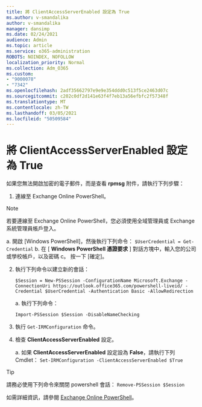 ```yaml
---
title: 將 ClientAccessServerEnabled 設定為 True
ms.author: v-smandalika
author: v-smandalika
manager: dansimp
ms.date: 02/24/2021
audience: Admin
ms.topic: article
ms.service: o365-administration
ROBOTS: NOINDEX, NOFOLLOW
localization_priority: Normal
ms.collection: Adm_O365
ms.custom:
- "9000078"
- "7342"
ms.openlocfilehash: 2adf35662797e9e9e354ddd0c513f5ce2463d07c
ms.sourcegitcommit: c202c0df2d141e63f4f7eb13a56efbfc2f57348f
ms.translationtype: MT
ms.contentlocale: zh-TW
ms.lasthandoff: 03/05/2021
ms.locfileid: "50509584"
---
```

# <a name="set-clientaccessserverenabled-to-true"></a>將 ClientAccessServerEnabled 設定為 True

如果您無法開啟加密的電子郵件，而是查看 **rpmsg** 附件，請執行下列步驟：

1. 連線至 Exchange Online PowerShell。

> [!NOTE]
> 若要連線至 Exchange Online PowerShell，您必須使用全域管理員或 Exchange 系統管理員帳戶登入。

   a. 開啟 [Windows PowerShell]，然後執行下列命令： `$UserCredential = Get-Credential`
b. 在 [ **Windows PowerShell 憑證要求** ] 對話方塊中，輸入您的公司或學校帳戶，以及密碼 c。 按一下 [確定]。 

2. 執行下列命令以建立新的會話：

    `$Session = New-PSSession -ConfigurationName Microsoft.Exchange -ConnectionUri https://outlook.office365.com/powershell-liveid/ -Credential $UserCredential -Authentication Basic -AllowRedirection`

    a. 執行下列命令：
    
    `Import-PSSession $Session -DisableNameChecking`

3. 執行 `Get-IRMConfiguration` 命令。

4. 檢查 **ClientAccessServerEnabled** 設定。 

    a. 如果 **ClientAccessServerEnabled** 設定設為 **False**，請執行下列 Cmdlet： `Set-IRMConfiguration -ClientAccessServerEnabled $True`

> [!TIP]
> 請務必使用下列命令來關閉 powershell 會話： `Remove-PSSession $Session`

如需詳細資訊，請參閱 [Exchange Online PowerShell](https://docs.microsoft.com/powershell/exchange/connect-to-exchange-online-powershell)。

